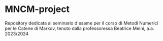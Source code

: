 # MNCM-project
Repository dedicata al seminario d'esame per il corso di Metodi Numerici per le Catene di Markov, tenuto dalla professoressa Beatrice Meini, a.a. 2023/2024
